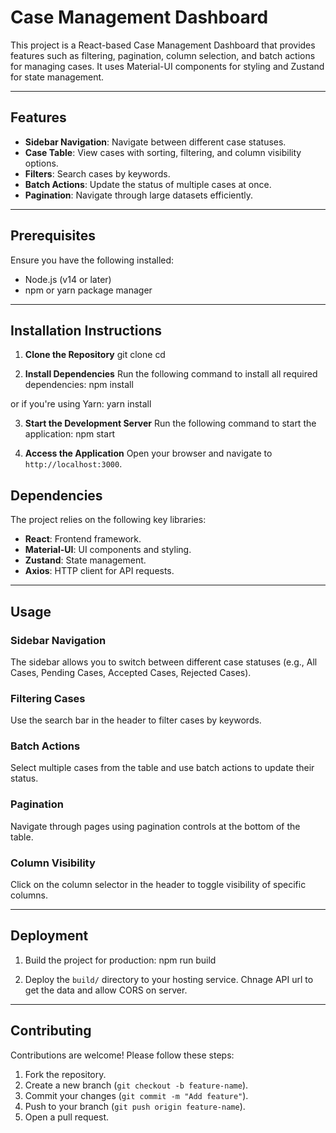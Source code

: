 # Case Management Dashboard

This project is a React-based Case Management Dashboard that provides features such as filtering, pagination, column selection, and batch actions for managing cases. It uses Material-UI components for styling and Zustand for state management.

---

## Features
- **Sidebar Navigation**: Navigate between different case statuses.
- **Case Table**: View cases with sorting, filtering, and column visibility options.
- **Filters**: Search cases by keywords.
- **Batch Actions**: Update the status of multiple cases at once.
- **Pagination**: Navigate through large datasets efficiently.

---

## Prerequisites
Ensure you have the following installed:
- Node.js (v14 or later)
- npm or yarn package manager

---

## Installation Instructions

1. **Clone the Repository**
git clone <repository-url>
cd <repository-folder>


2. **Install Dependencies**
Run the following command to install all required dependencies:
npm install

or if you're using Yarn:
yarn install

3. **Start the Development Server**
Run the following command to start the application:
npm start


4. **Access the Application**
Open your browser and navigate to `http://localhost:3000`.

## Dependencies

The project relies on the following key libraries:
- **React**: Frontend framework.
- **Material-UI**: UI components and styling.
- **Zustand**: State management.
- **Axios**: HTTP client for API requests.

---

## Usage

### Sidebar Navigation
The sidebar allows you to switch between different case statuses (e.g., All Cases, Pending Cases, Accepted Cases, Rejected Cases).

### Filtering Cases
Use the search bar in the header to filter cases by keywords.

### Batch Actions
Select multiple cases from the table and use batch actions to update their status.

### Pagination
Navigate through pages using pagination controls at the bottom of the table.

### Column Visibility
Click on the column selector in the header to toggle visibility of specific columns.

---


## Deployment

1. Build the project for production:
npm run build

2. Deploy the `build/` directory to your hosting service. Chnage API url to get the data and allow CORS on server.

---

## Contributing

Contributions are welcome! Please follow these steps:
1. Fork the repository.
2. Create a new branch (`git checkout -b feature-name`).
3. Commit your changes (`git commit -m "Add feature"`).
4. Push to your branch (`git push origin feature-name`).
5. Open a pull request.




